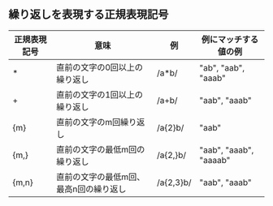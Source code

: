 ## 繰り返しを表現する正規表現記号

| 正規表現記号 | 意味 | 例 | 例にマッチする値の例 |
| --- | --- | --- | --- |
| * | 直前の文字の0回以上の繰り返し | /a*b/ | "ab", "aab", "aaab" |
| + | 直前の文字の1回以上の繰り返し | /a+b/ | "aab", "aaab" |
| {m} | 直前の文字のm回繰り返し | /a{2}b/ | "aab" |
| {m,} | 直前の文字の最低m回の繰り返し | /a{2,}b/ | "aab", "aaab", "aaaab" |
| {m,n} | 直前の文字の最低m回、最高n回の繰り返し | /a{2,3}b/ | "aab", "aaab" |
